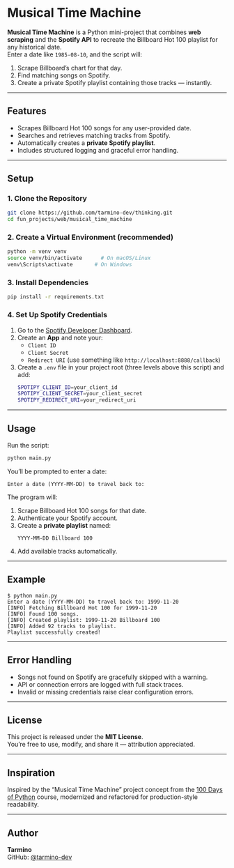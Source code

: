 # Musical Time Machine

**Musical Time Machine** is a Python mini-project that combines **web scraping** and the **Spotify API** to recreate the Billboard Hot 100 playlist for any historical date.  
Enter a date like `1985-08-10`, and the script will:
1. Scrape Billboard’s chart for that day.
2. Find matching songs on Spotify.
3. Create a private Spotify playlist containing those tracks — instantly.

---

## Features

- Scrapes Billboard Hot 100 songs for any user-provided date.
- Searches and retrieves matching tracks from Spotify.
- Automatically creates a **private Spotify playlist**.
- Includes structured logging and graceful error handling.


---

## Setup

### 1. Clone the Repository
```bash
git clone https://github.com/tarmino-dev/thinking.git
cd fun_projects/web/musical_time_machine
```

### 2. Create a Virtual Environment (recommended)
```bash
python -m venv venv
source venv/bin/activate      # On macOS/Linux
venv\Scripts\activate       # On Windows
```

### 3. Install Dependencies
```bash
pip install -r requirements.txt
```

### 4. Set Up Spotify Credentials

1. Go to the [Spotify Developer Dashboard](https://developer.spotify.com/dashboard/).
2. Create an **App** and note your:
   - `Client ID`
   - `Client Secret`
   - `Redirect URI` (use something like `http://localhost:8888/callback`)
3. Create a `.env` file in your project root (three levels above this script) and add:
   ```bash
   SPOTIPY_CLIENT_ID=your_client_id
   SPOTIPY_CLIENT_SECRET=your_client_secret
   SPOTIPY_REDIRECT_URI=your_redirect_uri
   ```

---

## Usage

Run the script:
```bash
python main.py
```

You’ll be prompted to enter a date:
```
Enter a date (YYYY-MM-DD) to travel back to:
```

The program will:
1. Scrape Billboard Hot 100 songs for that date.
2. Authenticate your Spotify account.
3. Create a **private playlist** named:
   ```
   YYYY-MM-DD Billboard 100
   ```
4. Add available tracks automatically.

---

## Example

```
$ python main.py
Enter a date (YYYY-MM-DD) to travel back to: 1999-11-20
[INFO] Fetching Billboard Hot 100 for 1999-11-20
[INFO] Found 100 songs.
[INFO] Created playlist: 1999-11-20 Billboard 100
[INFO] Added 92 tracks to playlist.
Playlist successfully created!
```

---

## Error Handling

- Songs not found on Spotify are gracefully skipped with a warning.
- API or connection errors are logged with full stack traces.
- Invalid or missing credentials raise clear configuration errors.

---

## License

This project is released under the **MIT License**.  
You’re free to use, modify, and share it — attribution appreciated.

---

## Inspiration

Inspired by the “Musical Time Machine” project concept from the [100 Days of Python](https://www.udemy.com/course/100-days-of-code/) course, modernized and refactored for production-style readability.

---

## Author

**Tarmino**  
GitHub: [@tarmino-dev](https://github.com/tarmino-dev)
